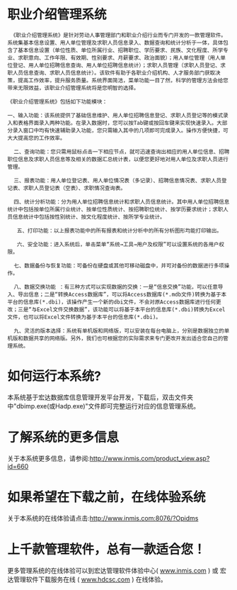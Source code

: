 # 职业介绍管理系统

     《职业介绍管理系统》是针对劳动人事管理部门和职业介绍行业而专门开发的一款管理软件。系统集基本信息设置、用人单位管理及求职人员信息录入、数据查询和统计分析于一体，具体包含了基本信息设置（单位性质、单位所属行业、招聘职位、学历要求、民族、文化程度、所学专业、求职意向、工作年限、有效期、性别要求、月薪要求、政治面貌）；用人单位管理（用人单位登记、用人单位招聘信息查询、用人单位招聘信息统计）；求职人员管理（求职人员登记、求职人员信息查询、求职人员信息统计）。该软件有助于各职业介绍机构、人才服务部门获取决策，提高工作效率，提升服务质量。系统界面简洁，菜单功能一目了然，科学的管理方法会给您带来无限效益，该职业介绍管理系统将是您明智的选择。

    《职业介绍管理系统》包括如下功能模块：
    
    一、输入功能：该系统提供了基础信息维护、用人单位招聘信息登记、求职人员登记等的模式录入和表格界面录入两种功能。在录入数据时，您可以按Tab键或按回车键来实现快速录入。大部分录入窗口中均有快速辅助录入功能，您只需输入其中的几项即可完成录入。操作方便快捷，可大大提高您的工作效率。

      二、查询功能：您只需用鼠标点击一下相应节点，就可迅速查询出相应的用人单位信息、招聘职位信息及求职人员信息等及相关的数据汇总统计表，以便您更好地对用人单位及求职人员进行管理。

      三、报表功能：用人单位登记表、用人单位情况表（多记录）、招聘信息情况表、求职人员登记表、求职人员登记表（空表）、求职情况查询表。

      四、统计分析功能：分为用人单位招聘信息统计和求职人员信息统计。其中用人单位招聘信息统计中包括按单位所属行业统计、按单位性质统计、按招聘职位统计、按学历要求统计；求职人员信息统计中包括按性别统计、按文化程度统计、按所学专业统计。

       五、打印功能：以上报表功能中的所有报表和统计分析中的所有分析图形均能打印输出。

       六、安全功能：进入系统后，单击菜单“系统→工具→用户及权限”可以设置系统的各用户权限。

      七、数据备份与恢复功能：可备份在硬盘或其他可移动磁盘中，并可对备份的数据进行多项操作。

      八、数据交换功能 ：有三种方式可以实现数据的交换：一是“信息交换”功能，可以任意导入、导出信息；二是“转换Access数据库”，可以将Access数据库(*.mdb文件)转换为基于本平台的信息库(*.dbi)，该操作产生一个新的dbi文件，不会对原Access数据库进行任何更改；三是“与Excel文件交换数据”，该功能可以将基于本平台的信息库(*.dbi)转换为Excel文件，也可以将Excel文件转换为基于本平台的信息库(*.dbi)。

      九、灵活的版本选择：系统有单机版和网络版，可以安装在每台电脑上，分别是数据独立的单机版和数据共享的网络版。另外，我们也可根据您的实际需求来专门更改开发出适合您自己的管理系统。

# 如何运行本系统?

本系统基于宏达数据库信息管理开发平台开发，下载后，双击文件夹中"dbimp.exe(或Hadp.exe)"文件即可完整运行对应的信息管理系统。

# 了解系统的更多信息

关于本系统更多信息，请参阅:http://www.inmis.com/product_view.asp?id=660

# 如果希望在下载之前，在线体验系统

关于本系统的在线体验请点击:http://www.inmis.com:8076/?Opidms

# 上千款管理软件，总有一款适合您！

更多管理系统的在线体验可以到宏达管理软件体验中心( www.inmis.com ) 或 宏达管理软件下载服务在线 ( www.hdcsc.com ) 在线体验。




